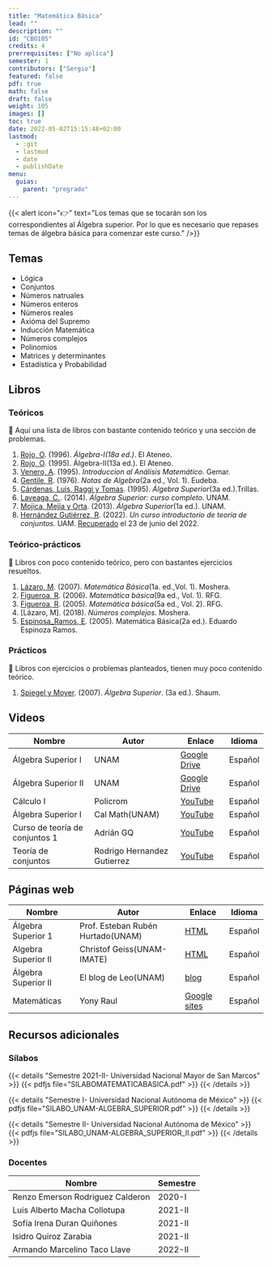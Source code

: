 ```yaml
---
title: "Matemática Básica"
lead: ""
description: ""
id: "CBO105"
credits: 4
prerrequisites: ["No aplica"]
semester: 1
contributors: ["Sergio"]
featured: false
pdf: true
math: false
draft: false
weight: 105
images: []
toc: true
date: 2022-05-02T15:15:48+02:00
lastmod:
  - :git
  - lastmod
  - date
  - publishDate
menu:
  guias:
    parent: "pregrado"
---
```


{{< alert icon="👉" text="Los temas que se tocarán son los correspondientes al Álgebra superior. Por lo que es necesario que repases temas de álgebra básica para comenzar este curso." />}}

## Temas

- Lógica
- Conjuntos
- Números natruales
- Números enteros
- Números reales
- Axióma del Supremo
- Inducción Matemática
- Números complejos
- Polinomios
- Matrices y determinantes
- Estadística y Probabilidad

## Libros

### Teóricos

🔸 Aquí una lista de libros con bastante contenido teórico y una sección de problemas.

1. [Rojo, O](https://drive.google.com/file/d/1hFS2HuVdE4DibnRuEAxpOkN8d6CbXGnQ/view?usp=sharing). (1996). *Álgebra-I(18a ed.)*. El Ateneo.
2. [Rojo, O](https://drive.google.com/file/d/1uCbpHm7lbPEhfrJaRT9biKLgbH-PQZv8/view?usp=sharing). (1995). Álgebra-II(13a ed.). El Ateneo.
3. [Venero, A](https://drive.google.com/file/d/1D9-eHpMqVvII6WZnPMWPL3MqUrPohy2_/view?usp=sharing). (1995). *Introduccion al Análisis Matemático*. Gemar.
4. [Gentile, R](https://drive.google.com/file/d/13kKA8Ic-bmqjoEgPwu2_7IlmStm6T1Mt/view?usp=sharing). (1976). *Notas de Algebra*(2a ed., Vol. 1). Eudeba.
5. [Cárdenas, Luis, Raggi y Tomas](https://drive.google.com/file/d/1AJtf4bTXw-W-UFs0A4GuzRBHcs6enCoS/view?usp=sharing). (1995). *Álgebra Superior*(3a ed.).Trillas.
6. [Laveaga, C.](https://drive.google.com/file/d/1wSbDOzC35LX07HWhtRJBtPiWzMQpMR4N/view?usp=sharing). (2014). *Álgebra Superior: curso completo*. UNAM.
7. [Mojica, Mejía y Orta](https://drive.google.com/file/d/1dbk0c6zFJAW5vu05YMlaXnYSUopgRQ_e/view?usp=sharing). (2013). *Álgebra Superior*(1a ed.). UNAM.
8. [Hernández Gutiérrez, R](https://drive.google.com/file/d/1Og3F4w7AFOA2-M2yggj9oLJ9TAj0AaAv/view?usp=sharing). (2022). *Un curso introductorio de teoría de conjuntos*. UAM. [Recuperado](https://sites.google.com/izt.uam.mx/topological-cat/books) el 23 de junio del 2022.

### Teórico-prácticos

🔸 Libros con poco contenido teórico, pero con bastantes ejercicios resueltos.

1. [Lázaro, M](https://drive.google.com/file/d/1OwicsJhfX-GpEbIk6auS9WwKUAK98-M4/view?usp=sharing). (2007). *Matemática Básica*(1a. ed.,Vol. 1). Moshera.
2. [Figueroa, R](https://drive.google.com/file/d/1AZ7CJfHB66GCQiZyeCrKOQefJOGtVE1I/view?usp=sharing). (2006). *Matemática básica*(9a ed., Vol. 1). RFG.
3. [Figueroa, R](https://drive.google.com/file/d/1AMxpYu_oFqkqoUNYI3pZKxZzgvumrFte/view?usp=sharing). (2005). *Matemática básica*(5a ed., Vol. 2). RFG.
4. [Lázaro, M]. (2018). *Números complejos*. Moshera.
5. [Espinosa_Ramos, E](https://drive.google.com/file/d/1tQUVLXG3ynQ5RlnPbRCad5ghNee0_-wh/view?usp=sharing). (2005). Matemática Básica(2a ed.). Eduardo Espinoza Ramos.

### Prácticos

🔸 Libros con ejercicios o problemas planteados, tienen muy poco contenido teórico.

1. [Spiegel y Moyer](https://drive.google.com/file/d/1U45zfJAjYOrwiwquojWF70O_LMAdOTso/view?usp=sharing). (2007). *Álgebra Superior*. (3a ed.). Shaum.

## Videos

|Nombre|Autor|Enlace|Idioma|
|------|-----|------|------|
|Álgebra Superior I|UNAM|[Google Drive](https://www.matem.unam.mx/~max/algebrasuperior1.html)|Español|
|Álgebra Superior II|UNAM|[Google Drive](https://www.matem.unam.mx/~max/algebrasuperior2.html)|Español|
|Cálculo I|Policrom|[YouTube](https://www.youtube.com/playlist?list=PLkLofDCDJhEdV1akjcGRMUpuO8oG5is11)|Español|
|Álgebra Superior I|Cal Math(UNAM)|[YouTube](https://www.youtube.com/playlist?list=PLmiZfHGcN67VNNRVujCvQqY907FNfsIL6)|Español|
|Curso de teoría de conjuntos 1|Adrián GQ|[YouTube](https://www.youtube.com/playlist?list=PLBCjeY_ED0LxwfCyB1oloNGRCbMdJH0F3)|Español|
|Teoría de conjuntos|Rodrigo Hernandez Gutierrez|[YouTube](https://www.youtube.com/playlist?list=PLx1OKAJ_nQJcA30VAxKJFcCvhCpVwKNwz)|Español|

## Páginas web

|Nombre|Autor|Enlace|Idioma|
|------|-----|------|------|
|Álgebra Superior 1|Prof. Esteban Rubén Hurtado(UNAM)|[HTML](https://sistemas.fciencias.unam.mx/~erhc/algebra_superior_1/inicio2.html)|Español|
|Algebra Superior II|Christof Geiss(UNAM-IMATE)|[HTML](https://www.matem.unam.mx/~christof/cursos/05_AS2/curso.html)|Español|
|Álgebra Superior II|El blog de Leo(UNAM)|[blog](https://blog.nekomath.com/as2/)|Español|
|Matemáticas|Yony Raul|[Google sites](https://sites.google.com/view/yonyraul/matematicabasica?authuser=0)|Español|

## Recursos adicionales

### Sílabos

{{< details "Semestre 2021-II- Universidad Nacional Mayor de San Marcos" >}}
{{< pdfjs file="SILABOMATEMATICABASICA.pdf" >}}
{{< /details >}}

{{< details "Semestre I- Universidad Nacional Autónoma de México" >}}
{{< pdfjs file="SILABO_UNAM-ALGEBRA_SUPERIOR.pdf" >}}
{{< /details >}}

{{< details "Semestre II- Universidad Nacional Autónoma de México" >}}
{{< pdfjs file="SILABO_UNAM-ALGEBRA_SUPERIOR_II.pdf" >}}
{{< /details >}}

### Docentes

| Nombre | Semestre |
| ------ | -------- |
| Renzo Emerson Rodriguez Calderon | 2020-I |
| Luis Alberto Macha Collotupa | 2021-II |
| Sofía Irena Duran Quiñones | 2021-II |
| Isidro Quiroz Zarabia | 2021-II |
| Armando Marcelino Taco Llave | 2022-II |
